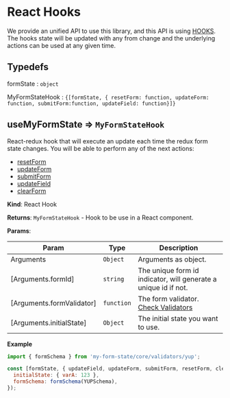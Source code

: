 # React Hooks

We provide an unified API to use this library, and this API is using <a href="https://reactjs.org/docs/hooks-intro.html">HOOKS</a>. The hooks state will be updated with any from change and the underlying actions can be used at any given time.

## Typedefs

<dl>
<dt><a>formState</a> : <code>object</code></dt>
<dd></dd>
</dl>

<dl>
<dt><a>MyFormStateHook</a> : <code>{[formState, { resetForm: function, updateForm: function, submitForm:function, updateField: function}]}</code></dt>
<dd></dd>
</dl>

## useMyFormState ⇒ <code>MyFormStateHook</code>

React-redux hook that will execute an update each time the redux form state changes. You will be able to
perform any of the next actions:

- <a href="/#/redux/operations/README#resetform">resetForm</a>
- <a href="/#/redux/operations/README#updateform">updateForm</a>
- <a href="/#/redux/operations/README#submitform">submitForm</a>
- <a href="/#/redux/operations/README#updatefield">updateField</a>
- <a href="/#/redux/operations/README#clearform">clearForm</a>

**Kind**: React Hook

**Returns**: <code>MyFormStateHook</code> - Hook to be use in a React component.

**Params**:

| Param                     | Type                  | Description                                                                  |
| ------------------------- | --------------------- | ---------------------------------------------------------------------------- |
| Arguments                 | <code>Object</code>   | Arguments as object.                                                         |
| [Arguments.formId]        | <code>string</code>   | The unique form id indicator, will generate a unique id if not.              |
| [Arguments.formValidator] | <code>function</code> | The form validator. <a href="/#/core/validators/README">Check Validators</a> |
| [Arguments.initialState]  | <code>Object</code>   | The initial state you want to use.                                           |

**Example**

```js
import { formSchema } from 'my-form-state/core/validators/yup';

const [formState, { updateField, updateForm, submitForm, resetForm, clearForm }] = useMyFormState({
  initialState: { varA: 123 },
  formSchema: formSchema(YUPSchema),
});
```
